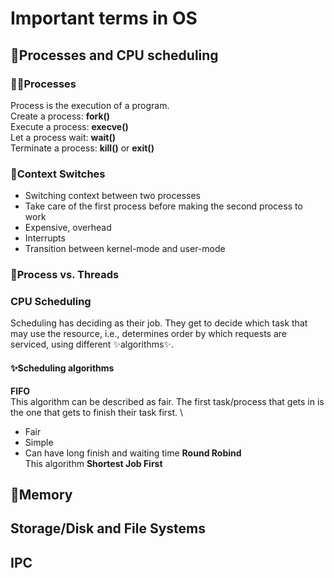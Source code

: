 # Important terms in OS 

## 🎂Processes and CPU scheduling 
### 🧑‍🍳Processes 
Process is the execution of a program. \
Create a process: **fork()** \
Execute a process: **execve()** \
Let a process wait: **wait()** \
Terminate a process: **kill()** or **exit()** 

### 🔁Context Switches
- Switching context between two processes
- Take care of the first process before making the second process to work
- Expensive, overhead
- Interrupts
- Transition between kernel-mode and user-mode 

### 🧵Process vs. Threads 

### CPU Scheduling 
Scheduling has deciding as their job. They get to decide which task that may use the resource, i.e., determines order by which requests are serviced, using different ✨algorithms✨.

#### ✨Scheduling algorithms
**FIFO** \
This algorithm can be described as fair. The first task/process that gets in is the one that gets to finish their task first. \
- Fair
- Simple
- Can have long finish and waiting time 
**Round Robind** \
This algorithm 
**Shortest Job First**


## 🧠Memory 

## Storage/Disk and File Systems 

## IPC

